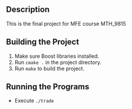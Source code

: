 ## Description
This is the final project for MFE course MTH_9815

## Building the Project
1. Make sure Boost libraries installed.
2. Run `cmake .` in the project directory.
3. Run `make` to build the project.

## Running the Programs
- Execute `./trade` 